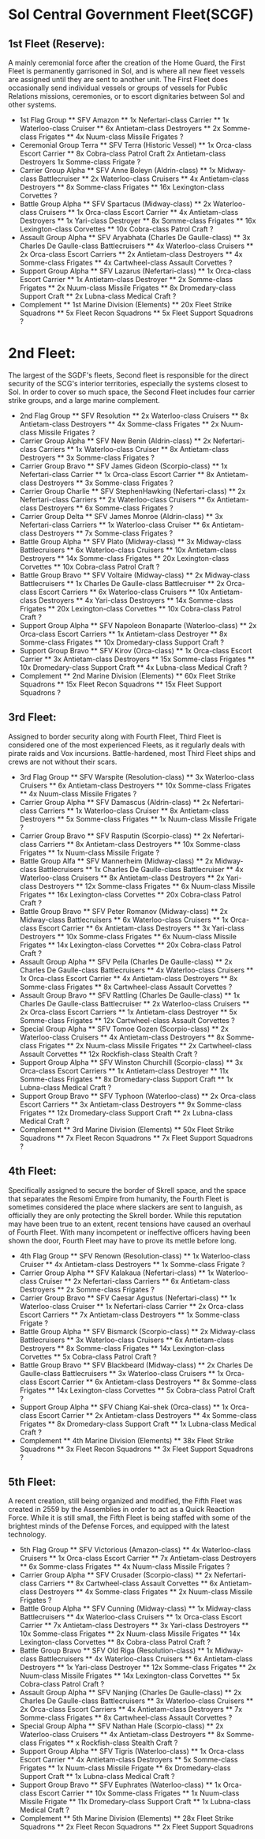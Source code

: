 # Sol Central Government Fleet(SCGF)

## 1st Fleet (Reserve):

 A mainly ceremonial force after the creation of the Home Guard, the First Fleet is permanently garrisoned in Sol, and is where all new fleet vessels are assigned until they are sent to another unit. The First Fleet does occasionally send individual vessels or groups of vessels for Public Relations missions, ceremonies, or to escort dignitaries between Sol and other systems.

* 1st Flag Group
** SFV Amazon
** 1x Nefertari-class Carrier
** 1x Waterloo-class Cruiser
** 6x Antietam-class Destroyers
** 2x Somme-class Frigates
** 4x Nuum-class Missile Frigates
?
* Ceremonial Group Terra
** SFV Terra (Historic Vessel)
** 1x Orca-class Escort Carrier
** 8x Cobra-class Patrol Craft
2x Antietam-class Destroyers
1x Somme-class Frigate
?
* Carrier Group Alpha
** SFV Anne Boleyn (Aldrin-class)
** 1x Midway-class Battlecruiser
** 2x Waterloo-class Cruisers
** 4x Antietam-class Destroyers
** 8x Somme-class Frigates
** 16x Lexington-class Corvettes
?
* Battle Group Alpha
** SFV Spartacus (Midway-class)
** 2x Waterloo-class Cruisers
** 1x Orca-class Escort Carrier
** 4x Antietam-class Destroyers
** 1x Yari-class Destroyer
** 8x Somme-class Frigates
** 16x Lexington-class Corvettes
** 10x Cobra-class Patrol Craft
?
* Assault Group Alpha
** SFV Aryabhata (Charles De Gaulle-class)
** 3x Charles De Gaulle-class Battlecruisers
** 4x Waterloo-class Cruisers
** 2x Orca-class Escort Carriers
** 2x Antietam-class Destroyers
** 4x Somme-class Frigates
** 4x Cartwheel-class Assault Corvettes
?
* Support Group Alpha
** SFV Lazarus (Nefertari-class)
** 1x Orca-class Escort Carrier
** 1x Antietam-class Destroyer
** 2x Somme-class Frigates
** 2x Nuum-class Missile Frigates
** 8x Dromedary-class Support Craft
** 2x Lubna-class Medical Craft
?
* Complement
** 1st Marine Division (Elements)
** 20x Fleet Strike Squadrons
** 5x Fleet Recon Squadrons
** 5x Fleet Support Squadrons
?

# 2nd Fleet: 

The largest of the SGDF's fleets, Second fleet is responsible for the direct security of the SCG's interior territories, especially the systems closest to Sol. In order to cover so much space, the Second Fleet includes four carrier strike groups, and a large marine complement.

* 2nd Flag Group
** SFV Resolution
** 2x Waterloo-class Cruisers
** 8x Antietam-class Destroyers
** 4x Somme-class Frigates
** 2x Nuum-class Missile Frigates
?
* Carrier Group Alpha
** SFV New Benin (Aldrin-class)
** 2x Nefertari-class Carriers
** 1x Waterloo-class Cruiser
** 8x Antietam-class Destroyers
** 3x Somme-class Frigates
?
* Carrier Group Bravo
** SFV James Gideon (Scorpio-class)
** 1x Nefertari-class Carrier
** 1x Orca-class Escort Carrier
** 8x Antietam-class Destroyers
** 3x Somme-class Frigates
?
* Carrier Group Charlie
** SFV StephenHawking (Nefertari-class)
** 2x Nefertari-class Carriers
** 2x Waterloo-class Cruisers
** 6x Antietam-class Destroyers
** 6x Somme-class Frigates
?
* Carrier Group Delta
** SFV James Monroe (Aldrin-class)
** 3x Nefertari-class Carriers
** 1x Waterloo-class Cruiser
** 6x Antietam-class Destroyers
** 7x Somme-class Frigates
?
* Battle Group Alpha
** SFV Plato (Midway-class)
** 3x Midway-class Battlecruisers
** 6x Waterloo-class Cruisers
** 10x Antietam-class Destroyers
** 14x Somme-class Frigates
** 20x Lexington-class Corvettes
** 10x Cobra-class Patrol Craft
?
* Battle Group Bravo
** SFV Voltaire (Midway-class)
** 2x Midway-class Battlecruisers
** 1x Charles De Gaulle-class Battlecruiser
** 2x Orca-class Escort Carriers
** 6x Waterloo-class Cruisers
** 10x Antietam-class Destroyers
** 4x Yari-class Destroyers
** 14x Somme-class Frigates
** 20x Lexington-class Corvettes
** 10x Cobra-class Patrol Craft
?
* Support Group Alpha
** SFV Napoleon Bonaparte (Waterloo-class)
** 2x Orca-class Escort Carriers
** 1x Antietam-class Destroyer
** 8x Somme-class Frigates
** 10x Dromedary-class Support Craft
?
* Support Group Bravo
** SFV Kirov (Orca-class)
** 1x Orca-class Escort Carrier
** 3x Antietam-class Destroyers
** 15x Somme-class Frigates
** 10x Dromedary-class Support Craft
** 4x Lubna-class Medical Craft
?
* Complement
** 2nd Marine Division (Elements)
** 60x Fleet Strike Squadrons
** 15x Fleet Recon Squadrons
** 15x Fleet Support Squadrons
?

## 3rd Fleet: 

Assigned to border security along with Fourth Fleet, Third Fleet is considered one of the most experienced Fleets, as it regularly deals with pirate raids and Vox incursions. Battle-hardened, most Third Fleet ships and crews are not without their scars.

* 3rd Flag Group
** SFV Warspite (Resolution-class)
** 3x Waterloo-class Cruisers
** 6x Antietam-class Destroyers
** 10x Somme-class Frigates
** 4x Nuum-class Missile Frigates
?
* Carrier Group Alpha
** SFV Damascus (Aldrin-class)
** 2x Nefertari-class Carriers
** 1x Waterloo-class Cruiser
** 8x Antietam-class Destroyers
** 5x Somme-class Frigates
** 1x Nuum-class Missile Frigate
?
* Carrier Group Bravo
** SFV Rasputin (Scorpio-class)
** 2x Nefertari-class Carriers
** 8x Antietam-class Destroyers
** 10x Somme-class Frigates
** 1x Nuum-class Missile Frigate
?
* Battle Group Alfa
** SFV Mannerheim (Midway-class)
** 2x Midway-class Battlecruisers
** 1x Charles De Gaulle-class Battlecruiser
** 4x Waterloo-class Cruisers
** 8x Antietam-class Destroyers
** 2x Yari-class Destroyers
** 12x Somme-class Frigates
** 6x Nuum-class Missile Frigates
** 16x Lexington-class Corvettes
** 20x Cobra-class Patrol Craft
?
* Battle Group Bravo
** SFV Peter Romanov (Midway-class)
** 2x Midway-class Battlecruisers
** 6x Waterloo-class Cruisers
** 1x Orca-class Escort Carrier
** 6x Antietam-class Destroyers
** 3x Yari-class Destroyers
** 10x Somme-class Frigates
** 6x Nuum-class Missile Frigates
** 14x Lexington-class Corvettes
** 20x Cobra-class Patrol Craft
?
* Assault Group Alpha
** SFV Pella (Charles De Gaulle-class)
** 2x Charles De Gaulle-class Battlecruisers
** 4x Waterloo-class Cruisers
** 1x Orca-class Escort Carrier
** 4x Antietam-class Destroyers
** 8x Somme-class Frigates
** 8x Cartwheel-class Assault Corvettes
?
* Assault Group Bravo
** SFV Rattling (Charles De Gaulle-class)
** 1x Charles De Gaulle-class Battlecruiser
** 2x Waterloo-class Cruisers
** 2x Orca-class Escort Carriers
** 1x Antietam-class Destroyer
** 5x Somme-class Frigates
** 12x Cartwheel-class Assault Corvettes
?
* Special Group Alpha
** SFV Tomoe Gozen (Scorpio-class)
** 2x Waterloo-class Cruisers
** 4x Antietam-class Destroyers
** 8x Somme-class Frigates
** 2x Nuum-class Missile Frigates
** 2x Cartwheel-class Assault Corvettes
** 12x Rockfish-class Stealth Craft
?
* Support Group Alpha
** SFV Winston Churchill (Scorpio-class)
** 3x Orca-class Escort Carriers
** 1x Antietam-class Destroyer
** 11x Somme-class Frigates
** 8x Dromedary-class Support Craft
** 1x Lubna-class Medical Craft
?
* Support Group Bravo
** SFV Typhoon (Waterloo-class)
** 2x Orca-class Escort Carriers
** 3x Antietam-class Destroyers
** 9x Somme-class Frigates
** 12x Dromedary-class Support Craft
** 2x Lubna-class Medical Craft
?
* Complement
** 3rd Marine Division (Elements)
** 50x Fleet Strike Squadrons
** 7x Fleet Recon Squadrons
** 7x Fleet Support Squadrons
?

## 4th Fleet:

 Specifically assigned to secure the border of Skrell space, and the space that separates the Resomi Empire from humanity, the Fourth Fleet is sometimes considered the place where slackers are sent to languish, as officially they are only protecting the Skrell border. While this reputation may have been true to an extent, recent tensions have caused an overhaul of Fourth Fleet. With many incompetent or ineffective officers having been shown the door, Fourth Fleet may have to prove its mettle before long.

* 4th Flag Group
** SFV Renown (Resolution-class)
** 1x Waterloo-class Cruiser
** 4x Antietam-class Destroyers
** 1x Somme-class Frigate
?
* Carrier Group Alpha
** SFV Kalakaua (Nefertari-class)
** 1x Waterloo-class Cruiser
** 2x Nefertari-class Carriers
** 6x Antietam-class Destroyers
** 2x Somme-class Frigates
?
* Carrier Group Bravo
** SFV Caesar Agustus (Nefertari-class)
** 1x Waterloo-class Cruiser
** 1x Nefertari-class Carrier
** 2x Orca-class Escort Carriers
** 7x Antietam-class Destroyers
** 1x Somme-class Frigate
?
* Battle Group Alpha
** SFV Bismarck (Scorpio-class)
** 2x Midway-class Battlecruisers
** 3x Waterloo-class Cruisers
** 6x Antietam-class Destroyers
** 8x Somme-class Frigates
** 14x Lexington-class Corvettes
** 5x Cobra-class Patrol Craft
?
* Battle Group Bravo
** SFV Blackbeard (Midway-class)
** 2x Charles De Gaulle-class Battlecruisers
** 3x Waterloo-class Cruisers
** 1x Orca-class Escort Carrier
** 6x Antietam-class Destroyers
** 8x Somme-class Frigates
** 14x Lexington-class Corvettes
** 5x Cobra-class Patrol Craft
?
* Support Group Alpha
** SFV Chiang Kai-shek (Orca-class)
** 1x Orca-class Escort Carrier
** 2x Antietam-class Destroyers
** 4x Somme-class Frigates
** 8x Dromedary-class Support Craft
** 1x Lubna-class Medical Craft
?
* Complement
** 4th Marine Division (Elements)
** 38x Fleet Strike Squadrons
** 3x Fleet Recon Squadrons
** 3x Fleet Support Squadrons
?

## 5th Fleet: 

A recent creation, still being organized and modified, the Fifth Fleet was created in 2559 by the Assemblies in order to act as a Quick Reaction Force. While it is still small, the Fifth Fleet is being staffed with some of the brightest minds of the Defense Forces, and equipped with the latest technology.

* 5th Flag Group
** SFV Victorious (Amazon-class)
** 4x Waterloo-class Cruisers
** 1x Orca-class Escort Carrier
** 7x Antietam-class Destroyers
** 6x Somme-class Frigates
** 4x Nuum-class Missile Frigates
?
* Carrier Group Alpha
** SFV Crusader (Scorpio-class)
** 2x Nefertari-class Carriers
** 8x Cartwheel-class Assault Corvettes
** 6x Antietam-class Destroyers
** 4x Somme-class Frigates
** 2x Nuum-class Missile Frigates
?
* Battle Group Alpha
** SFV Cunning (Midway-class)
** 1x Midway-class Battlecruisers
** 4x Waterloo-class Cruisers
** 1x Orca-class Escort Carrier
** 7x Antietam-class Destroyers
** 3x Yari-class Destroyers
** 10x Somme-class Frigates
** 2x Nuum-class Missile Frigates
** 14x Lexington-class Corvettes
** 8x Cobra-class Patrol Craft
?
* Battle Group Bravo
** SFV Old Riga (Resolution-class)
** 1x Midway-class Battlecruisers
** 4x Waterloo-class Cruisers
** 6x Antietam-class Destroyers
** 1x Yari-class Destroyer
** 12x Somme-class Frigates
** 2x Nuum-class Missile Frigates
** 14x Lexington-class Corvettes
** 5x Cobra-class Patrol Craft
?
* Assault Group Alpha
** SFV Nanjing (Charles De Gaulle-class)
** 2x Charles De Gaulle-class Battlecruisers
** 3x Waterloo-class Cruisers
** 2x Orca-class Escort Carriers
** 4x Antietam-class Destroyers
** 7x Somme-class Frigates
** 8x Cartwheel-class Assault Corvettes
?
* Special Group Alpha
** SFV Nathan Hale (Scorpio-class)
** 2x Waterloo-class Cruisers
** 4x Antietam-class Destroyers
** 8x Somme-class Frigates
** x Rockfish-class Stealth Craft
?
* Support Group Alpha
** SFV Tigris (Waterloo-class)
** 1x Orca-class Escort Carrier
** 4x Antietam-class Destroyers
** 5x Somme-class Frigates
** 1x Nuum-class Missile Frigate
** 6x Dromedary-class Support Craft
** 1x Lubna-class Medical Craft
?
* Support Group Bravo
** SFV Euphrates (Waterloo-class)
** 1x Orca-class Escort Carrier
** 10x Somme-class Frigates
** 1x Nuum-class Missile Frigate
** 11x Dromedary-class Support Craft
** 1x Lubna-class Medical Craft
?
* Complement
** 5th Marine Division (Elements)
** 28x Fleet Strike Squadrons
** 2x Fleet Recon Squadrons
** 2x Fleet Support Squadrons
